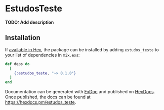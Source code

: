 # EstudosTeste

**TODO: Add description**

## Installation

If [available in Hex](https://hex.pm/docs/publish), the package can be installed
by adding `estudos_teste` to your list of dependencies in `mix.exs`:

```elixir
def deps do
  [
    {:estudos_teste, "~> 0.1.0"}
  ]
end
```

Documentation can be generated with [ExDoc](https://github.com/elixir-lang/ex_doc)
and published on [HexDocs](https://hexdocs.pm). Once published, the docs can
be found at <https://hexdocs.pm/estudos_teste>.

